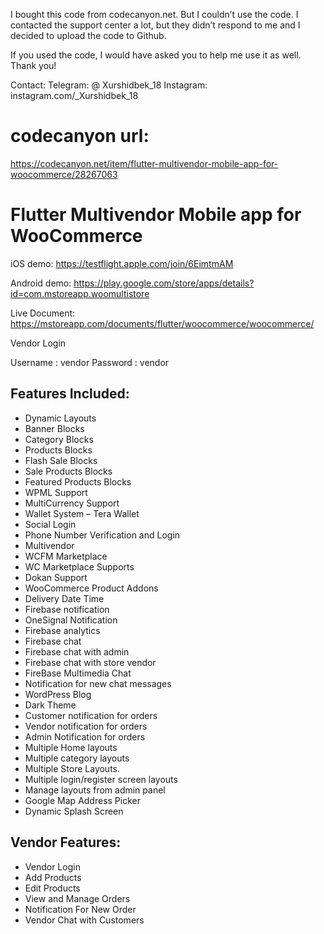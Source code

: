 I bought this code from codecanyon.net. But I couldn’t use the code. I contacted the support center a lot, but they didn’t respond to me and I decided to upload the code to Github.

If you used the code, I would have asked you to help me use it as well. Thank you!

Contact:
Telegram: @ Xurshidbek_18
Instagram: instagram.com/_Xurshidbek_18

# codecanyon url:

https://codecanyon.net/item/flutter-multivendor-mobile-app-for-woocommerce/28267063

# Flutter Multivendor Mobile app for WooCommerce

iOS demo: https://testflight.apple.com/join/6EimtmAM

Android demo: https://play.google.com/store/apps/details?id=com.mstoreapp.woomultistore

Live Document: https://mstoreapp.com/documents/flutter/woocommerce/woocommerce/

Vendor Login

Username : vendor Password : vendor

## Features Included:

- Dynamic Layouts
- Banner Blocks
- Category Blocks
- Products Blocks
- Flash Sale Blocks
- Sale Products Blocks
- Featured Products Blocks
- WPML Support
- MultiCurrency Support
- Wallet System – Tera Wallet
- Social Login
- Phone Number Verification and Login
- Multivendor
- WCFM Marketplace
- WC Marketplace Supports
- Dokan Support
- WooCommerce Product Addons
- Delivery Date Time
- Firebase notification
- OneSignal Notification
- Firebase analytics
- Firebase chat
- Firebase chat with admin
- Firebase chat with store vendor
- FireBase Multimedia Chat
- Notification for new chat messages
- WordPress Blog
- Dark Theme
- Customer notification for orders
- Vendor notification for orders
- Admin Notification for orders
- Multiple Home layouts
- Multiple category layouts
- Multiple Store Layouts.
- Multiple login/register screen layouts
- Manage layouts from admin panel
- Google Map Address Picker
- Dynamic Splash Screen

## Vendor Features:

- Vendor Login
- Add Products
- Edit Products
- View and Manage Orders
- Notification For New Order
- Vendor Chat with Customers
